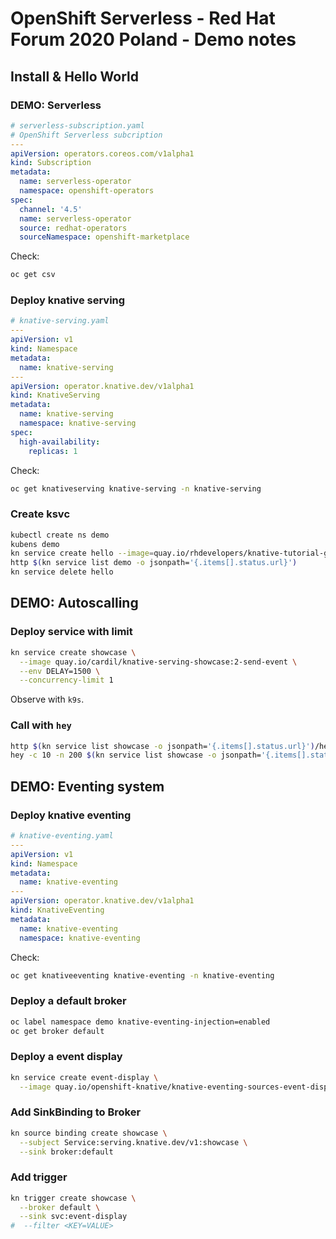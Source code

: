# OpenShift Serverless - Red Hat Forum 2020 Poland - Demo notes

## Install & Hello World

### DEMO: Serverless

```yaml
# serverless-subscription.yaml
# OpenShift Serverless subcription
---
apiVersion: operators.coreos.com/v1alpha1
kind: Subscription
metadata:
  name: serverless-operator
  namespace: openshift-operators
spec:
  channel: '4.5'
  name: serverless-operator
  source: redhat-operators
  sourceNamespace: openshift-marketplace
```

Check:

```bash
oc get csv
```

### Deploy knative serving

```yaml
# knative-serving.yaml
---
apiVersion: v1
kind: Namespace
metadata:
  name: knative-serving
---
apiVersion: operator.knative.dev/v1alpha1
kind: KnativeServing
metadata:
  name: knative-serving
  namespace: knative-serving
spec:
  high-availability:
    replicas: 1

```
Check:

```bash
oc get knativeserving knative-serving -n knative-serving
```

### Create ksvc

```bash
kubectl create ns demo
kubens demo
kn service create hello --image=quay.io/rhdevelopers/knative-tutorial-greeter:quarkus
http $(kn service list demo -o jsonpath='{.items[].status.url}')
kn service delete hello
```

## DEMO: Autoscalling

### Deploy service with limit

```bash
kn service create showcase \
  --image quay.io/cardil/knative-serving-showcase:2-send-event \
  --env DELAY=1500 \
  --concurrency-limit 1
```

Observe with `k9s`.

### Call with `hey`

```bash
http $(kn service list showcase -o jsonpath='{.items[].status.url}')/hello
hey -c 10 -n 200 $(kn service list showcase -o jsonpath='{.items[].status.url}')/hello
```

## DEMO: Eventing system

### Deploy knative eventing

```yaml
# knative-eventing.yaml
---
apiVersion: v1
kind: Namespace
metadata:
  name: knative-eventing
---
apiVersion: operator.knative.dev/v1alpha1
kind: KnativeEventing
metadata:
  name: knative-eventing
  namespace: knative-eventing
```
Check:

```bash
oc get knativeeventing knative-eventing -n knative-eventing
```

### Deploy a default broker

```bash
oc label namespace demo knative-eventing-injection=enabled
oc get broker default
```

### Deploy a event display

```bash
kn service create event-display \
  --image quay.io/openshift-knative/knative-eventing-sources-event-display:latest
```

### Add SinkBinding to Broker

```bash
kn source binding create showcase \
  --subject Service:serving.knative.dev/v1:showcase \
  --sink broker:default
```

### Add trigger

```bash
kn trigger create showcase \
  --broker default \
  --sink svc:event-display
#  --filter <KEY=VALUE>
```
